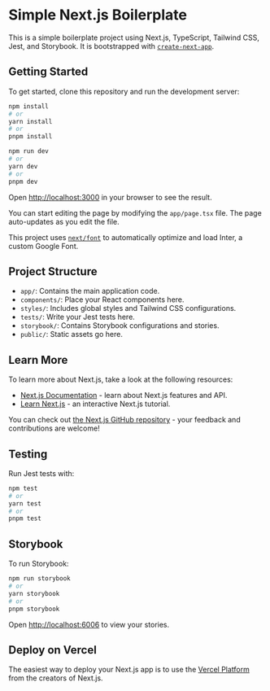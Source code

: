 # Simple Next.js Boilerplate

This is a simple boilerplate project using Next.js, TypeScript, Tailwind CSS, Jest, and Storybook. It is bootstrapped with [`create-next-app`](https://github.com/vercel/next.js/tree/canary/packages/create-next-app).

## Getting Started

To get started, clone this repository and run the development server:

```bash
npm install
# or
yarn install
# or
pnpm install

npm run dev
# or
yarn dev
# or
pnpm dev
```

Open [http://localhost:3000](http://localhost:3000) in your browser to see the result.

You can start editing the page by modifying the `app/page.tsx` file. The page auto-updates as you edit the file.

This project uses [`next/font`](https://nextjs.org/docs/basic-features/font-optimization) to automatically optimize and load Inter, a custom Google Font.

## Project Structure

- `app/`: Contains the main application code.
- `components/`: Place your React components here.
- `styles/`: Includes global styles and Tailwind CSS configurations.
- `tests/`: Write your Jest tests here.
- `storybook/`: Contains Storybook configurations and stories.
- `public/`: Static assets go here.

## Learn More

To learn more about Next.js, take a look at the following resources:

- [Next.js Documentation](https://nextjs.org/docs) - learn about Next.js features and API.
- [Learn Next.js](https://nextjs.org/learn) - an interactive Next.js tutorial.

You can check out [the Next.js GitHub repository](https://github.com/vercel/next.js/) - your feedback and contributions are welcome!

## Testing

Run Jest tests with:

```bash
npm test
# or
yarn test
# or
pnpm test
```

## Storybook

To run Storybook:

```bash
npm run storybook
# or
yarn storybook
# or
pnpm storybook
```

Open [http://localhost:6006](http://localhost:6006) to view your stories.

## Deploy on Vercel

The easiest way to deploy your Next.js app is to use the [Vercel Platform](https://vercel.com/new?utm_medium=default-template&filter=next.js&utm_source=create-next-app&utm_campaign=create-next-app-readme) from the creators of Next.js.